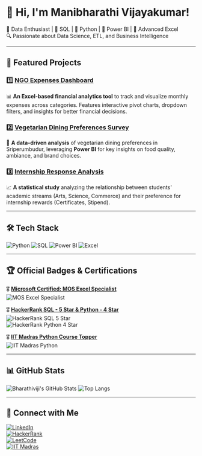 # 👋 Hi, I'm Manibharathi Vijayakumar!
🚀 Data Enthusiast | 🔹 SQL | 🔹 Python | 🔹 Power BI | 🔹 Advanced Excel  
🔍 Passionate about Data Science, ETL, and Business Intelligence  

---

## 📌 Featured Projects  
### 1️⃣ [NGO Expenses Dashboard](https://github.com/manibharathiviji/NGO-Expenses-Dashboard)  
📊 **An Excel-based financial analytics tool** to track and visualize monthly expenses across categories. Features interactive pivot charts, dropdown filters, and insights for better financial decisions.  

### 2️⃣ [Vegetarian Dining Preferences Survey](https://github.com/manibharathiviji/Vegetarian-Dining-Preferences-Survey)  
🥗 **A data-driven analysis** of vegetarian dining preferences in Sriperumbudur, leveraging **Power BI** for key insights on food quality, ambiance, and brand choices.  

### 3️⃣ [Internship Response Analysis](https://github.com/manibharathiviji/internship-response-analysis)  
📈 **A statistical study** analyzing the relationship between students' academic streams (Arts, Science, Commerce) and their preference for internship rewards (Certificates, Stipend).  

---

## 🛠 Tech Stack
![Python](https://img.shields.io/badge/Python-3776AB?style=for-the-badge&logo=python&logoColor=white)
![SQL](https://img.shields.io/badge/SQL-025E8C?style=for-the-badge&logo=sqlite)
![Power BI](https://img.shields.io/badge/Power%20BI-FFC000?style=for-the-badge&logo=power-bi&logoColor=black)
![Excel](https://img.shields.io/badge/Advanced%20Excel-217346?style=for-the-badge&logo=microsoft-excel&logoColor=white)

---

## 🏆 Official Badges & Certifications
🎖 **[Microsoft Certified: MOS Excel Specialist](https://www.credly.com/badges/94dab3db-8a72-4ae8-b14f-7cb0262f3b57/public_url)**  
![MOS Excel Specialist](https://img.shields.io/badge/Microsoft%20Certified-MOS%20Excel%20Specialist-blue?style=for-the-badge&logo=microsoft)  

🎖 **[HackerRank SQL - 5 Star & Python - 4 Star](https://www.hackerrank.com/profile/manibharathivij1)**  
![HackerRank SQL 5 Star](https://img.shields.io/badge/HackerRank-SQL%205%20Star-success?style=for-the-badge&logo=hackerrank)  
![HackerRank Python 4 Star](https://img.shields.io/badge/HackerRank-Python%204%20Star-success?style=for-the-badge&logo=hackerrank)  

🎖 **[IIT Madras Python Course Topper](https://app.onlinedegree.iitm.ac.in/student_dashboard/profile)**  
![IIT Madras Python](https://img.shields.io/badge/IIT%20Madras-Python%20Course%20Topper-gold?style=for-the-badge&logo=python)  

---

## 📊 GitHub Stats
![Bharathiviji's GitHub Stats](https://github-readme-stats.vercel.app/api?username=manibharathiviji&show_icons=true&theme=dark)
![Top Langs](https://github-readme-stats.vercel.app/api/top-langs/?username=manibharathiviji&layout=compact&theme=dark)

---

## 🔗 Connect with Me
[![LinkedIn](https://img.shields.io/badge/LinkedIn-0077B5?style=for-the-badge&logo=linkedin&logoColor=white)](https://www.linkedin.com/in/manibharathi-vijayakumar-7a1731259/)  
[![HackerRank](https://img.shields.io/badge/HackerRank-00EA64?style=for-the-badge&logo=hackerrank&logoColor=white)](https://www.hackerrank.com/profile/manibharathivij1)  
[![LeetCode](https://img.shields.io/badge/LeetCode-FFA116?style=for-the-badge&logo=leetcode&logoColor=white)](https://leetcode.com/u/manibharathi_v_/)  
[![IIT Madras](https://img.shields.io/badge/IIT%20Madras-FF6600?style=for-the-badge&logo=academia&logoColor=white)](https://app.onlinedegree.iitm.ac.in/student_dashboard/profile)  
